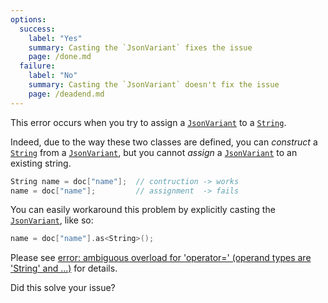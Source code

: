 ```yaml
---
options:
  success:
    label: "Yes"
    summary: Casting the `JsonVariant` fixes the issue
    page: /done.md
  failure:
    label: "No"
    summary: Casting the `JsonVariant` doesn't fix the issue
    page: /deadend.md
---
```


This error occurs when you try to assign a [`JsonVariant`](/v7/api/jsonvariant/) to a [`String`](https://www.arduino.cc/reference/en/language/variables/data-types/stringobject/).

Indeed, due to the way these two classes are defined, you can *construct* a [`String`](https://www.arduino.cc/reference/en/language/variables/data-types/stringobject/) from a [`JsonVariant`](/v7/api/jsonvariant/), but you cannot *assign* a [`JsonVariant`](/v7/api/jsonvariant/) to an existing string.

```c++
String name = doc["name"];  // contruction -> works
name = doc["name"];         // assignment  -> fails
```

You can easily workaround this problem by explicitly casting the [`JsonVariant`](/v7/api/jsonvariant/), like so:

```c++
name = doc["name"].as<String>();
```

Please see [error: ambiguous overload for 'operator=' (operand types are 'String' and ...)](/v7/error/ambiguous-overload-for-operator-equal/) for details.

Did this solve your issue?
